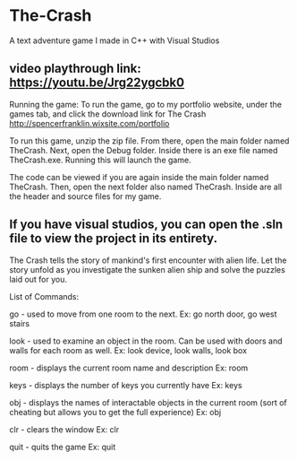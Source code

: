 # The-Crash
A text adventure game I made in C++ with Visual Studios



video playthrough link: https://youtu.be/Jrg22ygcbk0
---------------------------------------------------------------------------------------------------------------------------
Running the game: To run the game, go to my portfolio website, under the games tab, and click the download link for The Crash
http://spencerfranklin.wixsite.com/portfolio

To run this game, unzip the zip file. From there, open the main folder named TheCrash. Next, open the Debug folder. Inside there is an exe file named TheCrash.exe. Running this will launch the game.

The code can be viewed if you are again inside the main folder named TheCrash. Then, open the next folder also named TheCrash. Inside are all the header and source files for my game.

If you have visual studios, you can open the .sln file to view the project in its entirety.
--------------------------------------------------------------------------------------------------------------------------  

The Crash tells the story of mankind's first encounter with alien life. Let the story unfold as you investigate the sunken alien ship and solve the puzzles laid out for you.


List of Commands:

go - used to move from one room to the next.
Ex: go north door, go west stairs

look - used to examine an object in the room. Can be used with doors and walls for each room as well.
Ex: look device, look walls, look box

room - displays the current room name and description
Ex: room

keys - displays the number of keys you currently have
Ex: keys

obj - displays the names of interactable objects in the current room (sort of cheating but allows you to get the full experience)
Ex: obj

clr - clears the window
Ex: clr

quit - quits the game
Ex: quit
